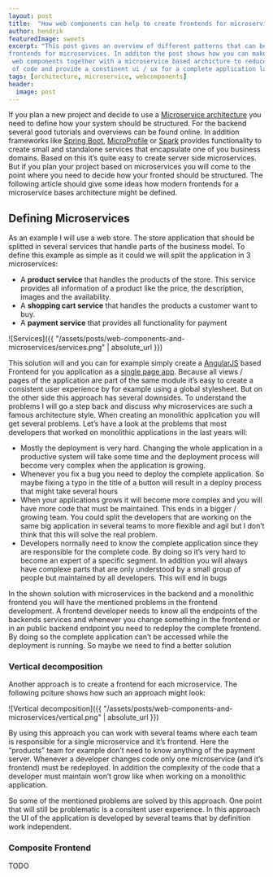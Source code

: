 ```yaml
---
layout: post
title:  "How web components can help to create frontends for microservices"
author: hendrik
featuredImage: sweets
excerpt: "This post gives an overview of different patterns that can be used to define 
frontends for microservices. In additon the post shows how you can make use of
 web components together with a microservice based archicture to reduce the duplication
 of code and provide a constinent ui / ux for a complete application landscape"
tags: [architecture, microservice, webcomponents]
header:
  image: post
---
```



If you plan a new project and decide to use a [Microservice architecture](http://martinfowler.com/articles/microservices.html)   you need to define how your system should be structured. For the backend several good tutorials and overviews can be found online. In addition frameworks like [Spring Boot](https://projects.spring.io/spring-boot/), [MicroProfile](https://microprofile.io) or [Spark](http://sparkjava.com) provides functionality to create small and standalone services that encapsulate one of you business domains. Based on this it’s quite easy to create server side microservices. But if you plan your project based on microservices you will come to the point where you need to decide how your fronted should be structured. The following article should give some ideas how modern frontends for a microservice bases architecture might be defined.

## Defining Microservices
As an example I will use a web store. The store application that should be splitted in several services that handle parts of the business model. To define this example as simple as it could we will split the application in 3 microservices:

- A **product service** that handles the products of the store. This service provides all information of a product like the price, the description, images and the availability.
- A **shopping cart service** that handles the products a customer want to buy.
- A **payment service** that provides all functionality for payment

![Services]({{ "/assets/posts/web-components-and-microservices/services.png" | absolute_url }})

This solution will and you can for example simply create a [AngularJS](https://angularjs.org/) based Frontend for you application as a [single page app](https://en.wikipedia.org/wiki/Single-page_application). Because all views / pages of the application are part of the same module it’s easy to create a consistent user experience by for example using a global stylesheet. But on the other side this approach has several downsides. To understand the problems I will go a step back and discuss why microservices are such a famous architecture style. When creating an monolithic application you will get several problems. Let’s have a look at the problems that most developers that worked on monolithic applications in the last years will:

- Mostly the deployment is very hard. Changing the whole application in a productive system will take some time and the deployment process will become very complex when the application is growing.
- Whenever you fix a bug you need to deploy the complete application. So maybe fixing a typo in the title of a button will result in a deploy process that might take several hours
- When your applications grows it will become more complex and you will have more code that must be maintained. This ends in a bigger / growing team. You could split the developers that are working on the same big application in several teams to more flexible and agil but I don’t think that this will solve the real problem.
- Developers normally need to know the complete application since they are responsible for the complete code. By doing so it’s very hard to become an expert of a specific segment. In addition you will always have complexe parts that are only understood by a small group of people but maintained by all developers. This will end in bugs

In the shown solution with microservices in the backend and a monolithic frontend you will have the mentioned problems in the frontend development. A frontend developer needs to know all the endpoints of the backends services and whenever you change something in the frontend or in an  public backend endpoint you need to redeploy the complete frontend. By doing so the complete application can’t be accessed while the deployment is running. So maybe we need to find a better solution

### Vertical decomposition
Another approach is to create a frontend for each microservice. The following pciture shows how such an approach might look:

![Vertical decomposition]({{ "/assets/posts/web-components-and-microservices/vertical.png" | absolute_url }})

By using this approach you can work with several teams where each team is responsible for a single microservice and it’s frontend. Here the “products” team for example don’t need to know anything of the payment server. Whenever a developer changes code only one microservice (and it’s frontend) must be redeployed. In addition the complexity of the code that a developer must maintain won’t grow like when working on a monolithic application.

So some of the mentioned problems are solved by this approach. One point that will still be problematic is a consitent user experience. In this approach the UI of the application is developed by several teams that by definition work independent.

### Composite Frontend
TODO